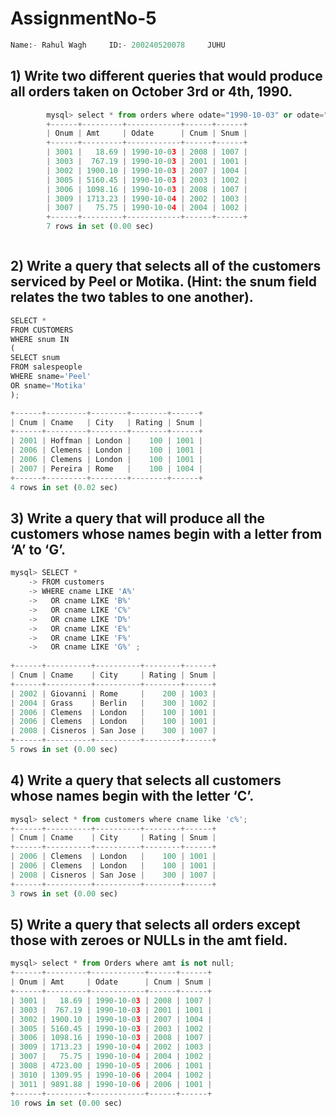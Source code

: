 # AssignmentNo-5


```python
Name:- Rahul Wagh     ID:- 200240520078     JUHU
```

## 1) Write two different queries that would produce all orders taken on October 3rd or 4th, 1990. 


```python
        mysql> select * from orders where odate="1990-10-03" or odate="1990-10-04";
        +------+---------+------------+------+------+
        | Onum | Amt     | Odate      | Cnum | Snum |
        +------+---------+------------+------+------+
        | 3001 |   18.69 | 1990-10-03 | 2008 | 1007 |
        | 3003 |  767.19 | 1990-10-03 | 2001 | 1001 |
        | 3002 | 1900.10 | 1990-10-03 | 2007 | 1004 |
        | 3005 | 5160.45 | 1990-10-03 | 2003 | 1002 |
        | 3006 | 1098.16 | 1990-10-03 | 2008 | 1007 |
        | 3009 | 1713.23 | 1990-10-04 | 2002 | 1003 |
        | 3007 |   75.75 | 1990-10-04 | 2004 | 1002 |
        +------+---------+------------+------+------+
        7 rows in set (0.00 sec)
```


```python

```

## 2) Write a query that selects all of the customers serviced by Peel or Motika. (Hint: the snum field relates the two tables to one another).  
 


```python
SELECT *
FROM CUSTOMERS
WHERE snum IN
(
SELECT snum
FROM salespeople
WHERE sname='Peel'
OR sname='Motika'
);

+------+---------+--------+--------+------+
| Cnum | Cname   | City   | Rating | Snum |
+------+---------+--------+--------+------+
| 2001 | Hoffman | London |    100 | 1001 |
| 2006 | Clemens | London |    100 | 1001 |
| 2006 | Clemens | London |    100 | 1001 |
| 2007 | Pereira | Rome   |    100 | 1004 |
+------+---------+--------+--------+------+
4 rows in set (0.02 sec)
```

## 3) Write a query that will produce all the customers whose names begin with a letter from ‘A’ to ‘G’. 
 


```python
mysql> SELECT *
    -> FROM customers
    -> WHERE cname LIKE 'A%'
    ->   OR cname LIKE 'B%'
    ->   OR cname LIKE 'C%'
    ->   OR cname LIKE 'D%'
    ->   OR cname LIKE 'E%'
    ->   OR cname LIKE 'F%'
    ->   OR cname LIKE 'G%' ;
    
+------+----------+----------+--------+------+
| Cnum | Cname    | City     | Rating | Snum |
+------+----------+----------+--------+------+
| 2002 | Giovanni | Rome     |    200 | 1003 |
| 2004 | Grass    | Berlin   |    300 | 1002 |
| 2006 | Clemens  | London   |    100 | 1001 |
| 2006 | Clemens  | London   |    100 | 1001 |
| 2008 | Cisneros | San Jose |    300 | 1007 |
+------+----------+----------+--------+------+
5 rows in set (0.00 sec)
```

## 4) Write a query that selects all customers whose names begin with the letter ‘C’. 


```python
mysql> select * from customers where cname like 'c%';
+------+----------+----------+--------+------+
| Cnum | Cname    | City     | Rating | Snum |
+------+----------+----------+--------+------+
| 2006 | Clemens  | London   |    100 | 1001 |
| 2006 | Clemens  | London   |    100 | 1001 |
| 2008 | Cisneros | San Jose |    300 | 1007 |
+------+----------+----------+--------+------+
3 rows in set (0.00 sec)
```

## 5) Write a query that selects all orders except those with zeroes or NULLs in the amt field. 


```python
mysql> select * from Orders where amt is not null;
+------+---------+------------+------+------+
| Onum | Amt     | Odate      | Cnum | Snum |
+------+---------+------------+------+------+
| 3001 |   18.69 | 1990-10-03 | 2008 | 1007 |
| 3003 |  767.19 | 1990-10-03 | 2001 | 1001 |
| 3002 | 1900.10 | 1990-10-03 | 2007 | 1004 |
| 3005 | 5160.45 | 1990-10-03 | 2003 | 1002 |
| 3006 | 1098.16 | 1990-10-03 | 2008 | 1007 |
| 3009 | 1713.23 | 1990-10-04 | 2002 | 1003 |
| 3007 |   75.75 | 1990-10-04 | 2004 | 1002 |
| 3008 | 4723.00 | 1990-10-05 | 2006 | 1001 |
| 3010 | 1309.95 | 1990-10-06 | 2004 | 1002 |
| 3011 | 9891.88 | 1990-10-06 | 2006 | 1001 |
+------+---------+------------+------+------+
10 rows in set (0.00 sec)
```
